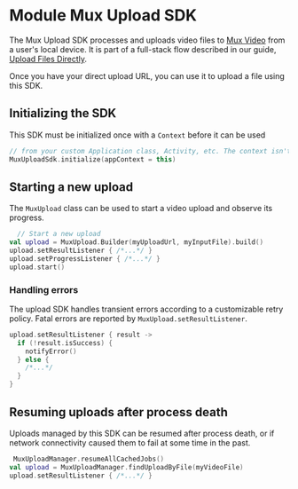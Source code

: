 # Module Mux Upload SDK

The Mux Upload SDK processes and uploads video files to [Mux Video](https://www.mux.com/video) from
a user's local device. It is part of a full-stack flow described in our
guide, [Upload Files Directly](https://docs.mux.com/guides/video/upload-files-directly).

Once you have your direct upload URL, you can use it to upload a file using this SDK.

## Initializing the SDK

This SDK must be initialized once with a `Context` before it can be used

```kotlin
// from your custom Application class, Activity, etc. The context isn't saved
MuxUploadSdk.initialize(appContext = this)
```

## Starting a new upload

The `MuxUpload` class can be used to start a video upload and observe its progress.

```kotlin
  // Start a new upload
val upload = MuxUpload.Builder(myUploadUrl, myInputFile).build()
upload.setResultListener { /*...*/ }
upload.setProgressListener { /*...*/ }
upload.start()
```

### Handling errors

The upload SDK handles transient errors according to a customizable retry policy. Fatal errors are
reported by `MuxUpload.setResultListener`.

```kotlin
upload.setResultListener { result ->
  if (!result.isSuccess) {
    notifyError()
  } else {
    /*...*/
  }
}
```

## Resuming uploads after process death

Uploads managed by this SDK can be resumed after process death, or if network connectivity caused
them to fail at some time in the past.

```kotlin
 MuxUploadManager.resumeAllCachedJobs()
val upload = MuxUploadManager.findUploadByFile(myVideoFile)
upload.setResultListener { /*...*/ }
```
